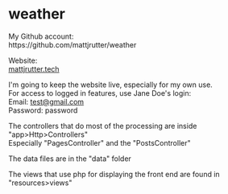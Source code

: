 # weather

<p>My Github account:<br>
https://github.com/mattjrutter/weather

Website:<br>
<a href="mattjrutter.tech">mattjrutter.tech</a>

I'm going to keep the website live, especially for my own use.<br>
For access to logged in features, use Jane Doe's login:<br>
Email: test@gmail.com<br>
Password: password

The controllers that do most of the processing are inside "app>Http>Controllers"<br>
	Especially "PagesController" and the "PostsController"
	
The data files are in the "data" folder

The views that use php for displaying the front end are found in "resources>views"</p>
